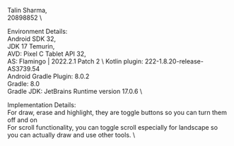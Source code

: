 Talin Sharma,\
20898852 \

Environment Details: \
Android SDK 32, \
JDK 17 Temurin, \
AVD: Pixel C Tablet API 32, \
AS: Flamingo | 2022.2.1 Patch 2 \ 
Kotlin plugin: 222-1.8.20-release-AS3739.54 \
Android Gradle Plugin: 8.0.2 \
Gradle: 8.0 \
Gradle JDK: JetBrains Runtime version 17.0.6 \

Implementation Details: \
For draw, erase and highlight, they are toggle buttons so you can turn them off and on \
For scroll functionality, you can toggle scroll especially for landscape so you can actually draw and use other tools. \
